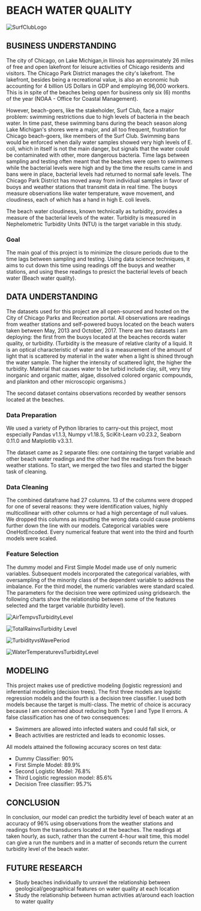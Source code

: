 # BEACH WATER QUALITY

![SurfClubLogo](img/SurfClubLogo.jpg)

## BUSINESS UNDERSTANDING
The city of Chicago, on Lake Michigan,in Iliinois has approximately 26 miles of free and open lakefront for leisure activities of Chicago residents and visitors. The Chicago Park District manages the city's lakefront.
The lakefront, besides being a recreational value, is also an economic hub accounting for 4 billion US Dollars in GDP and employing 96,000 workers. This is in spite of the beaches being open for business only six (6) months of the year (NOAA - Office for Coastal Management). 

However, beach-goers, like the stakeholder, Surf Club, face a major problem: swimming restrictions due to high levels of bacteria in the beach water. 
In time past, these swimming bans during the beach season along Lake Michigan's shores were a major, and all too frequent, frustration for Chicago beach-goers, like members of the Surf Club. Swimming bans would be enforced when daily water samples showed very high levels of E. coli, which in itself is not the main danger, but signals that the water could be contaminated with other, more dangerous bacteria. Time lags between sampling and testing often meant that the beaches were open to swimmers while the bacterial levels were high and by the time the results came in and bans were in place, bacterial levels had returned to normal safe levels. The Chicago Park District has moved away from individual samples in favor of buoys and weather stations that transmit data in real time. The buoys measure observations like water temperature, wave movement, and cloudiness, each of which has a hand in high E. coli levels.

The beach water cloudiness, known technically as turbidity, provides a measure of the bacterial levels of the water. Turbidity is measured in Nephelometric Turbidity Units (NTU) is the target variable in this study. 

### Goal
The main goal of this project is to minimize the closure periods due to the time lags between sampling and testing. Using data science techniques, it aims to cut down this time using readings off the buoys and weather stations, and using these readings to presict the bacterial levels of beach water (Beach water quality).

## DATA UNDERSTANDING
The datasets used for this project are all open-sourced and hosted on the City of Chicago Parks and Recreation portal. All observations are readings from weather stations and self-powered buoys located on the beach waters taken between May, 2013 and October, 2017. There are two datasets I am deploying: the first from the buoys located at the beaches records water quality, or turbidity. (Turbidity is the measure of relative clarity of a liquid. It is an optical characteristic of water and is a measurement of the amount of light that is scattered by material in the water when a light is shined through the water sample. The higher the intensity of scattered light, the higher the turbidity. Material that causes water to be turbid include clay, silt, very tiny inorganic and organic matter, algae, dissolved colored organic compounds, and plankton and other microscopic organisms.)

The second dataset contains observations recorded by weather sensors located at the beaches.

### Data Preparation
We used a variety of Python libraries to carry-out this project, most especially Pandas v1.1.3, Numpy v1.18.5, SciKit-Learn v0.23.2, Seaborn 0.11.0  and Matplotlib v3.3.1.

The dataset came as 2 separate files: one containing the target variable and other beach water readings and the other had the readings from the beach weather stations. To start, we merged the two files and started the bigger task of cleaning.

### Data Cleaning
The combined dataframe had 27 columns. 13 of the columns were dropped for one of several reasons: they were identification values, highly multicollinear with other columns or had a high percentage of null values.  We dropped this columns as inputting the wrong data could cause problems further down the line with our models. Categorical variables were OneHotEncoded. Every numerical feature that went into the third and fourth models were scaled.

### Feature Selection
The dummy model and First Simple Model made use of only numeric variables. Subsequent models incorporated the categorical variables, with oversampling of the minority class of the dependent variable to address the imbalance. For the third model, the numeric variables were standard scaled. The parameters for the decision tree were optimized using gridsearch.
the following charts show the relationship between some of the features selected and the target variable (turbidity level).

![AirTempvsTurbidityLevel](img/AirTemperature(C)vsTurbidityLevel(1).png)

![TotalRainvsTurbidity Level](img/TotalRainvsTurbidityLevel(1).png)

![TurbidityvsWavePeriod](img/Turbidity(NTU)vsWavePeriod(sec)(1).png)

![WaterTemperaturevsTurbidityLevel](img/WaterTemperature(C)vsTurbidityLevel(1).png)



## MODELING
This project makes use of predictive modeling (logistic regression) and inferential modeling (decision trees). The first three models are logistic regression models and the fourth is a decision tree classifier.  I used both models because the target is multi-class. The metric of choice is accuracy because I am concerned about reducing both Type I and Type II errors. A false classification has one of two consequences:
- Swimmers are allowed into infected waters and could fall sick, or
- Beach activities are restricted and leads to economic losses.

All models attained the following accuracy scores on test data:
- Dummy Classifier:    90%
- First Simple Model:   89.9%
- Second Logistic Model:    76.8%
- Third Logistic regression model:    85.6%
- Decision Tree classifier:   95.7%

## CONCLUSION
In conclusion, our model can predict the turbidity level of beach water at an accuracy of 96% using observations from the weather stations and readings from the transducers located at the beaches. The readings at taken hourly, as such, rather than the current 4-hour wait time, this model can give a run the numbers and in a matter of seconds return the current turbidity level of the beach water.

## FUTURE RESEARCH
- Study beaches individually to unravel the relationship between geological/geographical features on water quality at each location
- Study the relationship between human activities at/around each loaction to water quality
